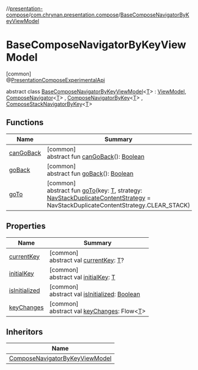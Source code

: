 //[presentation-compose](../../../index.md)/[com.chrynan.presentation.compose](../index.md)/[BaseComposeNavigatorByKeyViewModel](index.md)

# BaseComposeNavigatorByKeyViewModel

[common]\
@[PresentationComposeExperimentalApi](../-presentation-compose-experimental-api/index.md)

abstract class [BaseComposeNavigatorByKeyViewModel](index.md)&lt;[T](index.md)&gt; : [ViewModel](../-view-model/index.md), [ComposeNavigator](../-compose-navigator/index.md)&lt;[T](index.md)&gt; , [ComposeNavigatorByKey](../-compose-navigator-by-key/index.md)&lt;[T](index.md)&gt; , [ComposeStackNavigatorByKey](../-compose-stack-navigator-by-key/index.md)&lt;[T](index.md)&gt;

## Functions

| Name | Summary |
|---|---|
| [canGoBack](../-compose-stack-navigator/can-go-back.md) | [common]<br>abstract fun [canGoBack](../-compose-stack-navigator/can-go-back.md)(): [Boolean](https://kotlinlang.org/api/latest/jvm/stdlib/kotlin/-boolean/index.html) |
| [goBack](../-compose-stack-navigator-by-key/go-back.md) | [common]<br>abstract fun [goBack](../-compose-stack-navigator-by-key/go-back.md)(): [Boolean](https://kotlinlang.org/api/latest/jvm/stdlib/kotlin/-boolean/index.html) |
| [goTo](../-compose-navigator-by-key/go-to.md) | [common]<br>abstract fun [goTo](../-compose-navigator-by-key/go-to.md)(key: [T](index.md), strategy: [NavStackDuplicateContentStrategy](../-nav-stack-duplicate-content-strategy/index.md) = NavStackDuplicateContentStrategy.CLEAR_STACK) |

## Properties

| Name | Summary |
|---|---|
| [currentKey](../-compose-navigator/current-key.md) | [common]<br>abstract val [currentKey](../-compose-navigator/current-key.md): [T](index.md)? |
| [initialKey](../-compose-navigator/initial-key.md) | [common]<br>abstract val [initialKey](../-compose-navigator/initial-key.md): [T](index.md) |
| [isInitialized](../-compose-navigator/is-initialized.md) | [common]<br>abstract val [isInitialized](../-compose-navigator/is-initialized.md): [Boolean](https://kotlinlang.org/api/latest/jvm/stdlib/kotlin/-boolean/index.html) |
| [keyChanges](../-compose-navigator/key-changes.md) | [common]<br>abstract val [keyChanges](../-compose-navigator/key-changes.md): Flow&lt;[T](index.md)&gt; |

## Inheritors

| Name |
|---|
| [ComposeNavigatorByKeyViewModel](../-compose-navigator-by-key-view-model/index.md) |
